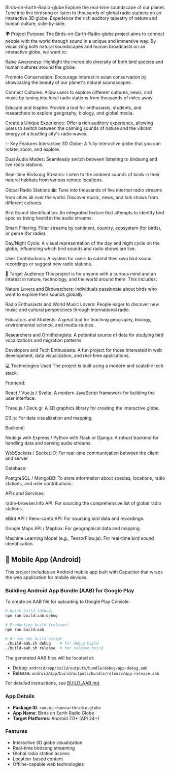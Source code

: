 Birds-on-Earth-Radio-globe
Explore the real-time soundscape of our planet. Tune into live birdsong or listen to thousands of global radio stations on an interactive 3D globe. Experience the rich auditory tapestry of nature and human culture, side-by-side.

🌍 Project Purpose
The Birds-on-Earth-Radio-globe project aims to connect people with the world through sound in a unique and immersive way. By visualizing both natural soundscapes and human broadcasts on an interactive globe, we want to:

Raise Awareness: Highlight the incredible diversity of both bird species and human cultures around the globe.

Promote Conservation: Encourage interest in avian conservation by showcasing the beauty of our planet's natural soundscapes.

Connect Cultures: Allow users to explore different cultures, news, and music by tuning into local radio stations from thousands of miles away.

Educate and Inspire: Provide a tool for enthusiasts, students, and researchers to explore geography, biology, and global media.

Create a Unique Experience: Offer a rich auditory experience, allowing users to switch between the calming sounds of nature and the vibrant energy of a bustling city's radio waves.

✨ Key Features
Interactive 3D Globe: A fully interactive globe that you can rotate, zoom, and explore.

Dual Audio Modes: Seamlessly switch between listening to birdsong and live radio stations.

Real-time Birdsong Streams: Listen to the ambient sounds of birds in their natural habitats from various remote locations.

Global Radio Stations 📻: Tune into thousands of live internet radio streams from cities all over the world. Discover music, news, and talk shows from different cultures.

Bird Sound Identification: An integrated feature that attempts to identify bird species being heard in the audio streams.

Smart Filtering: Filter streams by continent, country, ecosystem (for birds), or genre (for radio).

Day/Night Cycle: A visual representation of the day and night cycle on the globe, influencing which bird sounds and radio shows are live.

User Contributions: A system for users to submit their own bird sound recordings or suggest new radio stations.

🎯 Target Audience
This project is for anyone with a curious mind and an interest in nature, technology, and the world around them. This includes:

Nature Lovers and Birdwatchers: Individuals passionate about birds who want to explore their sounds globally.

Radio Enthusiasts and World Music Lovers: People eager to discover new music and cultural perspectives through international radio.

Educators and Students: A great tool for teaching geography, biology, environmental science, and media studies.

Researchers and Ornithologists: A potential source of data for studying bird vocalizations and migration patterns.

Developers and Tech Enthusiasts: A fun project for those interested in web development, data visualization, and real-time applications.

💻 Technologies Used
The project is built using a modern and scalable tech stack:

Frontend:

React / Vue.js / Svelte: A modern JavaScript framework for building the user interface.

Three.js / Deck.gl: A 3D graphics library for creating the interactive globe.

D3.js: For data visualization and mapping.

Backend:

Node.js with Express / Python with Flask or Django: A robust backend for handling data and serving audio streams.

WebSockets / Socket.IO: For real-time communication between the client and server.

Database:

PostgreSQL / MongoDB: To store information about species, locations, radio stations, and user contributions.

APIs and Services:

radio-browser.info API: For sourcing the comprehensive list of global radio stations.

eBird API / Xeno-canto API: For sourcing bird data and recordings.

Google Maps API / Mapbox: For geographical data and mapping.

Machine Learning Model (e.g., TensorFlow.js): For real-time bird sound identification.

## 📱 Mobile App (Android)

This project includes an Android mobile app built with Capacitor that wraps the web application for mobile devices.

### Building Android App Bundle (AAB) for Google Play

To create an AAB file for uploading to Google Play Console:

```bash
# Quick build (debug)
npm run build:aab:debug

# Production build (release)
npm run build:aab

# Or use the build script
./build-aab.sh debug    # for debug build
./build-aab.sh release  # for release build
```

The generated AAB files will be located at:
- Debug: `android/app/build/outputs/bundle/debug/app-debug.aab`
- Release: `android/app/build/outputs/bundle/release/app-release.aab`

For detailed instructions, see [BUILD_AAB.md](BUILD_AAB.md).

### App Details
- **Package ID**: `com.birdsonearthradio.globe`
- **App Name**: Birds on Earth Radio Globe
- **Target Platforms**: Android 7.0+ (API 24+)

### Features
- Interactive 3D globe visualization
- Real-time birdsong streaming
- Global radio station access
- Location-based content
- Offline-capable web technologies
